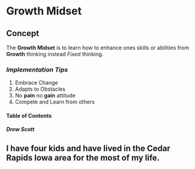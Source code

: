# Growth Midset
## Concept
The **Growth Midset** is to learn how to enhance ones skills or abilities from **Growth** thinking instead *Fixed* thinking.
### ***Implementation Tips***
  1. Embrace Change
  2. Adapts to Obstacles
  3. No **pain** no **gain** attitude
  4. Compete and Learn from others

#### Table of Contents
##### Drew Scott
I have four kids and have lived in the Cedar Rapids Iowa area for the most of my life.
   - 
